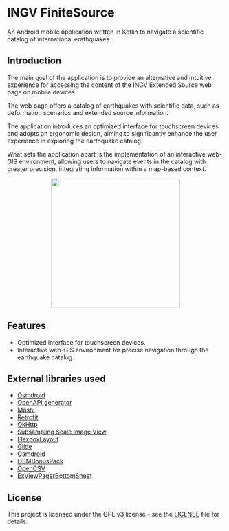 # INGV FiniteSource

An Android mobile application written in Kotlin to navigate a scientific catalog of international
erathquakes.

## Introduction

The main goal of the application is to provide an alternative and intuitive experience for accessing
the content of the INGV Extended Source web page on mobile devices.

The web page offers a catalog of earthquakes with scientific data, such as deformation scenarios and
extended source information.

The application introduces an optimized interface for touchscreen devices and adopts an ergonomic
design, aiming to significantly enhance the user experience in exploring the earthquake catalog.

What sets the application apart is the implementation of an interactive web-GIS environment,
allowing users to navigate events in the catalog with greater precision, integrating information
within a map-based context.

<p align="center">
  <img src="https://github.com/salvi-1883208/FiniteSource/assets/62235561/80697ece-ba33-4071-8c93-0cbdf288ba73" width="300">
</p>

## Features

- Optimized interface for touchscreen devices.
- Interactive web-GIS environment for precise navigation through the earthquake catalog.

## External libraries used

- [Osmdroid](https://github.com/osmdroid/osmdroid)
- [OpenAPI generator](https://github.com/OpenAPITools/openapi-generator)
- [Moshi](https://github.com/square/moshi)
- [Retrofit](https://github.com/square/retrofit)
- [OkHttp](https://github.com/square/okhttp)
- [Subsampling Scale Image View](https://github.com/davemorrissey/subsampling-scale-image-view)
- [FlexboxLayout](https://github.com/google/flexbox-layout)
- [Glide](https://github.com/bumptech/glide)
- [Osmdroid](https://github.com/osmdroid/osmdroid)
- [OSMBonusPack](https://github.com/MKergall/osmbonuspack)
- [OpenCSV](https://opencsv.sourceforge.net/)
- [ExViewPagerBottomSheet](https://github.com/xcc3641/ExViewPagerBottomSheet)

## License

This project is licensed under the GPL v3 license - see the [LICENSE](LICENSE) file for details.
